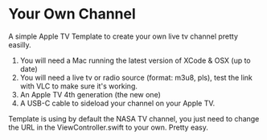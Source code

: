 # Your Own Channel

A simple Apple TV Template to create your own live tv channel pretty easilly.

1) You will need a Mac running the latest version of XCode & OSX (up to date)
2) You will need a live tv or radio source (format: m3u8, pls), test the link with VLC to make sure it's working.
3) An Apple TV 4th generation (the new one)
4) A USB-C cable to sideload your channel on your Apple TV.

Template is using by default the NASA TV channel, you just need to change the URL in the ViewController.swift to
your own.  Pretty easy.


